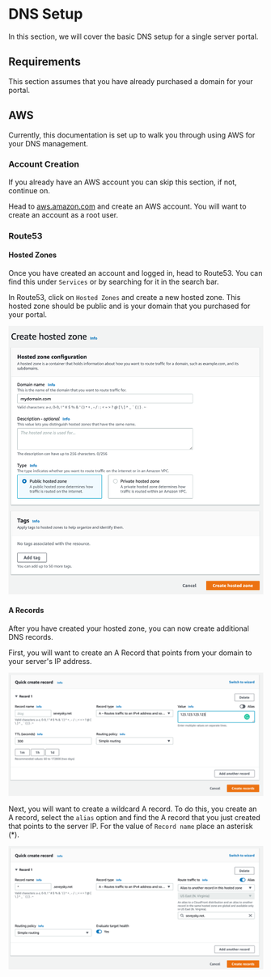 # DNS Setup

In this section, we will cover the basic DNS setup for a single server portal.

## Requirements

This section assumes that you have already purchased a domain for your portal.

## AWS

Currently, this documentation is set up to walk you through using AWS for your DNS management.

### Account Creation

If you already have an AWS account you can skip this section, if not, continue on.&#x20;

Head to [aws.amazon.com](https://aws.amazon.com) and create an AWS account. You will want to create an account as a root user.

### Route53

#### Hosted Zones

Once you have created an account and logged in, head to Route53. You can find this under `Services` or by searching for it in the search bar.

In Route53, click on `Hosted Zones` and create a new hosted zone. This hosted zone should be public and is your domain that you purchased for your portal.

![](<../../.gitbook/assets/Hosted Zone Creation.png>)

#### A Records

After you have created your hosted zone, you can now create additional DNS records.

First, you will want to create an A Record that points from your domain to your server's IP address.&#x20;

![](<../../.gitbook/assets/Route53 A record.png>)

Next, you will want to create a wildcard A record. To do this, you create an A record, select the `alias` option and find the A record that you just created that points to the server IP. For the value of `Record name` place an asterisk (\*).

![](<../../.gitbook/assets/Route53 Wildcard A record.png>)
